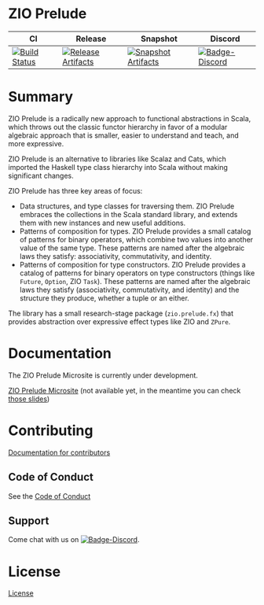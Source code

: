 # ZIO Prelude

| CI | Release | Snapshot | Discord |
| --- | --- | --- | --- |
| [![Build Status][Badge-Circle]][Link-Circle] | [![Release Artifacts][Badge-SonatypeReleases]][Link-SonatypeReleases] | [![Snapshot Artifacts][Badge-SonatypeSnapshots]][Link-SonatypeSnapshots] | [![Badge-Discord]][Link-Discord] |

# Summary

ZIO Prelude is a radically new approach to functional abstractions in Scala, which throws out the 
classic functor hierarchy in favor of a modular algebraic approach that is smaller, easier 
to understand and teach, and more expressive.

ZIO Prelude is an alternative to libraries like Scalaz and Cats, which imported the Haskell type 
class hierarchy into Scala without making significant changes.

ZIO Prelude has three key areas of focus:

- Data structures, and type classes for traversing them. ZIO Prelude embraces the collections
in the Scala standard library, and extends them with new instances and new useful additions.
- Patterns of composition for types. ZIO Prelude provides a small catalog of patterns for binary 
operators, which combine two values into another value of the same type. These patterns are named 
after the algebraic laws they satisfy: associativity, commutativity, and identity.
- Patterns of composition for type constructors. ZIO Prelude provides a catalog of patterns for 
binary operators on type constructors (things like `Future`, `Option`, ZIO `Task`). These patterns 
are named after the algebraic laws they satisfy (associativity, commutativity, and identity) and the 
structure they produce, whether a tuple or an either. 

The library has a small research-stage package (`zio.prelude.fx`) that provides abstraction over 
expressive effect types like ZIO and `ZPure`.

# Documentation

The ZIO Prelude Microsite is currently under development.

[ZIO Prelude Microsite](https://zio.github.io/zio-prelude/) (not available yet, in the meantime you can check [those slides](https://www.slideshare.net/jdegoes/refactoring-functional-type-classes))

# Contributing

[Documentation for contributors](https://zio.github.io/zio-prelude/docs/about/about_contributing)

## Code of Conduct

See the [Code of Conduct](https://zio.github.io/zio-prelude/docs/about/about_coc)

## Support

Come chat with us on [![Badge-Discord]][Link-Discord].

# License

[License](LICENSE)

[Badge-SonatypeReleases]: https://img.shields.io/nexus/r/https/oss.sonatype.org/dev.zio/zio-prelude_2.12.svg "Sonatype Releases"
[Badge-SonatypeSnapshots]: https://img.shields.io/nexus/s/https/oss.sonatype.org/dev.zio/zio-prelude_2.12.svg "Sonatype Snapshots"
[Badge-Discord]: https://img.shields.io/discord/629491597070827530?logo=discord "chat on discord"
[Badge-Circle]: https://circleci.com/gh/zio/zio-prelude.svg?style=svg "circleci"
[Link-Circle]: https://circleci.com/gh/zio/zio-prelude "circleci"
[Link-SonatypeReleases]: https://oss.sonatype.org/content/repositories/releases/dev/zio/zio-prelude_2.12/ "Sonatype Releases"
[Link-SonatypeSnapshots]: https://oss.sonatype.org/content/repositories/snapshots/dev/zio/zio-prelude_2.12/ "Sonatype Snapshots"
[Link-Discord]: https://discord.gg/2ccFBr4 "Discord"

